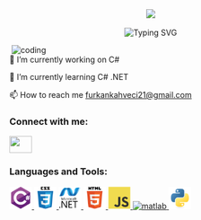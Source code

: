 <div align="center"> <img src="https://capsule-render.vercel.app/api?type=waving&color=gradient&height=100&section=header">

<img src="https://readme-typing-svg.demolab.com?font=Solitreo&size=40&duration=2000&pause=1000&color=54C54C&center=true&vCenter=true&width=700&lines=Hi+There+%F0%9F%91%8B;I'm+Furkan+Kahveci+from+%F0%9F%93%8DTurkiye;Nice+to+see+you+here+%F0%9F%8E%89" alt="Typing SVG" /></div>



<img align="right" alt="coding" width="500" src="https://media0.giphy.com/media/26tn33aiTi1jkl6H6/giphy.gif?cid=6c09b95263b2b37134d34a995b9f0031e0bd40340daaeb2e&ep=v1_internal_gifs_gifId&rid=giphy.gif&ct=g">





🔭 I’m currently working on C# 

🌱 I’m currently learning C# .NET

📫 How to reach me furkankahveci21@gmail.com

<h3 align="left">Connect with me:</h3>
<p align="left">
<a href="https://www.linkedin.com/in/furkan-tolga-kahveci-bb1814265/" target="blank"><img align="center" src="https://raw.githubusercontent.com/rahuldkjain/github-profile-readme-generator/master/src/images/icons/Social/linked-in-alt.svg"  height="30" width="40" /></a>


<h3 align="left">Languages and Tools:</h3>
<p align="left"> <a href="https://www.w3schools.com/cs/" target="_blank" rel="noreferrer"> <img src="https://raw.githubusercontent.com/devicons/devicon/master/icons/csharp/csharp-original.svg" alt="csharp" width="40" height="40"/> </a> <a href="https://www.w3schools.com/css/" target="_blank" rel="noreferrer"> <img src="https://raw.githubusercontent.com/devicons/devicon/master/icons/css3/css3-original-wordmark.svg" alt="css3" width="40" height="40"/> </a> <a href="https://dotnet.microsoft.com/" target="_blank" rel="noreferrer"> <img src="https://raw.githubusercontent.com/devicons/devicon/master/icons/dot-net/dot-net-original-wordmark.svg" alt="dotnet" width="40" height="40"/> </a> <a href="https://www.w3.org/html/" target="_blank" rel="noreferrer"> <img src="https://raw.githubusercontent.com/devicons/devicon/master/icons/html5/html5-original-wordmark.svg" alt="html5" width="40" height="40"/> </a> <a href="https://developer.mozilla.org/en-US/docs/Web/JavaScript" target="_blank" rel="noreferrer"> <img src="https://raw.githubusercontent.com/devicons/devicon/master/icons/javascript/javascript-original.svg" alt="javascript" width="40" height="40"/> </a> <a href="https://www.mathworks.com/" target="_blank" rel="noreferrer"> <img src="https://upload.wikimedia.org/wikipedia/commons/2/21/Matlab_Logo.png" alt="matlab" width="40" height="40"/> </a> <a href="https://www.python.org/" target="_blank" rel="noreferrer"> <img src="https://raw.githubusercontent.com/devicons/devicon/master/icons/python/python-original.svg" alt="python" width="40" height="40"/> </a> </p>
